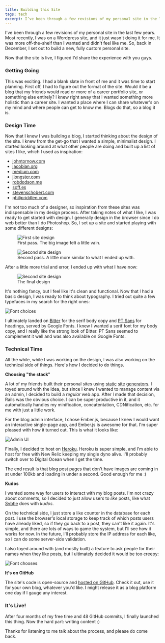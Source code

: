 ```yaml
---
title: Building this Site
tags: tech
excerpt: I’ve been through a few revisions of my personal site in the last few years. Most recently, I was on a Wordpress site, and it just wasn’t doing it for me, and I wanted to build something completely custom. So, here we are.
---
```


I've been through a few revisions of my personal site in the last few years. Most recently, I was on a Wordpress site, and it just wasn't doing it for me. It was more off-the-shelf than I wanted and didn't feel like me. So, back in December, I set out to build a new, fully custom personal site.

Now that the site is live, I figured I'd share the experience with you guys.

### Getting Going

This was exciting. I had a blank slate in front of me and it was time to start planning. First off, I had to figure out the format of the site. Would it be a blog that my friends would read or more of a career portfolio site, or something else entirely? I knew right away that I wanted something more holistic than a career site. I wanted a place where I can share whatever's on my mind and where people can get to know me. Blogs do that, so a blog it is.

### Design Time

Now that I knew I was building a blog, I started thinking about the design of the site. I knew from the get-go that I wanted a simple, minimalist design. I started looking around at what other people are doing and built up a list of sites I like, which I used as inspiration:

* [johntornow.com](http://johntornow.com)
* [jacobian.org](http://jacobian.org)
* [medium.com](http://medium.com)
* [jlongster.com](http://jlongster.com)
* [robdodson.me](http://robdodson.me)
* [soff.es](http://soff.es)
* [stevenschobert.com](http://stevenschobert.com)
* [philipriddlen.com](http://philipriddlen.com)

I'm not too much of a designer, so inspiration from these sites was indispensable in my design process. After taking notes of what I like, I was ready to get started with design. I generally design in the browser since I do web better than I do Photoshop. So, I set up a site and started playing with some different designs:

<figure>
  <img src="http://shanson-co.s3.amazonaws.com/u/this-site-design-1.jpg" alt="First site design" />
  <figcaption>First pass. The big image felt a little vain.</figcaption>
</figure>

<figure>
  <img src="http://shanson-co.s3.amazonaws.com/u/this-site-design-2.png" alt="Second site design" />
  <figcaption>Second pass. A little more similar to what I ended up with.</figcaption>
</figure>

After a little more trial and error, I ended up with what I have now:

<figure>
  <img src="http://shanson-co.s3.amazonaws.com/u/this-site-design-3.png" alt="Second site design" />
  <figcaption>The final design</figcaption>
</figure>

It's nothing fancy, but I feel like it's clean and functional. Now that I had a basic design, I was ready to think about typography. I tried out quite a few typefaces in my search for the right ones:

<img src="http://shanson-co.s3.amazonaws.com/u/this-site-fonts.png" alt="Font choices" />

I ultimately landed on [Bitter](http://www.huertatipografica.com/fonts/bitter-ht) for the serif body copy and [PT Sans](http://www.paratype.com/public/) for headings, served by Google Fonts. I knew I wanted a serif font for my body copy, and I really like the strong look of Bitter. PT Sans seemed to complement it well and was also available on Google Fonts.

### Technical Time

All the while, while I was working on the design, I was also working on the technical side of things. Here's how I decided to do things.

**Choosing "the stack"**

A lot of my friends built their personal sites using [static](http://jekyllrb.com/) [site](http://www.metalsmith.io/) [generators](http://wintersmith.io/). I toyed around with the idea, but since I knew I wanted to manage content via an admin, I decided to build a *regular* web app. After I made that decision, Rails was the obvious choice. I can be super productive in it, and it automatically handles my minification, concatentation, CDNification, etc. for me with just a little work.

For the blog admin interface, I chose Ember.js, because I knew I would want an interactive single-page app, and Ember.js is awesome for that. I'm super pleased with how it turned out. This is what it looks like:

<img src="http://shanson-co.s3.amazonaws.com/u/this-site-admin-2.png" alt="Admin UI" />

Finally, I decided to host on [Heroku](http://heroku.com). Heroku is super simple, and I'm able to host for free with New Relic keeping my single dyno alive. I'll probably switch over to Digital Ocean when I get the time.

The end result is that blog post pages that don't have images are coming in at under 100kb and loading in under a second. Good enough for me :)

**Kudos**

I wanted some way for users to interact with my blog posts. I'm not crazy about comments, so I decided to just allow users to *like* posts, like what [Svbtle](http://svbtle.com) does with *kudos*.

On the technical side, I just store a like counter in the database for each post. I use the browser's local storage to keep track of which posts users have already liked, so if they go back to a post, they can't like it again. It's simple, and there are lots of ways to game the system, but I'll see how it works for now. In the future, I'll probably store the IP address for each like, so I can do some server-side validation.

I also toyed around with (and mostly built) a feature to ask people for their names when they like posts, but I ultimately decided it would be too creepy:

<img class="small" src="http://shanson-co.s3.amazonaws.com/u/this-site-kudos-creepy.png" alt="Font chooses" />

**It's on GitHub**

The site's code is open-source and [hosted on GitHub](https://github.com/stevehanson/shanson-co). Check it out, use it for your own blog, whatever you'd like. I might release it as a blog platform one day if I gauge any interest.

### It's Live!

After four months of my free time and 48 GitHub commits, I finally launched this thing. Now the hard part: writing content :)

Thanks for listening to me talk about the process, and please do come back.